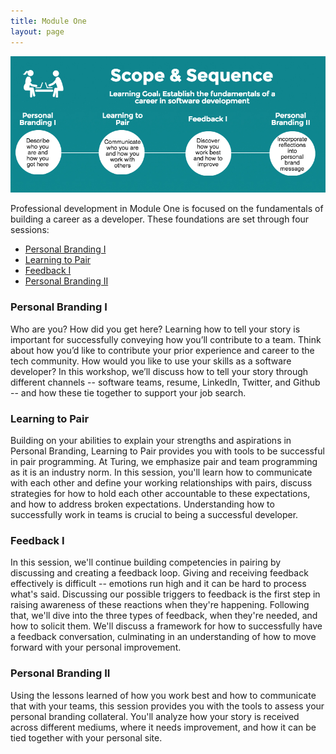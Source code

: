 ```yaml
---
title: Module One
layout: page
---
```



![Mod 1 Scope & Sequence](../images/Mod%201%20Scope%20%26%20Sequence.png)

Professional development in Module One is focused on the fundamentals of building a career as a developer. These foundations are set through four sessions:

* [Personal Branding I](personal_branding_p1.md)
* [Learning to Pair](learning_to_pair)
* [Feedback I](feedback_1)
* [Personal Branding II](personal_branding_p2)

### Personal Branding I
Who are you? How did you get here? Learning how to tell your story is important for successfully conveying how you’ll contribute to a team. Think about how you’d like to contribute your prior experience and career to the tech community. How would you like to use your skills as a software developer? In this workshop, we’ll discuss how to tell your story through different channels -- software teams, resume, LinkedIn, Twitter, and Github -- and how these tie together to support your job search.

### Learning to Pair
Building on your abilities to explain your strengths and aspirations in Personal Branding, Learning to Pair provides you with tools to be successful in pair programming. At Turing, we emphasize pair and team programming as it is an industry norm. In this session, you'll learn how to communicate with each other and define your working relationships with pairs, discuss strategies for how to hold each other accountable to these expectations, and how to address broken expectations. Understanding how to successfully work in teams is crucial to being a successful developer.

### Feedback I
In this session, we'll continue building competencies in pairing by discussing and creating a feedback loop. Giving and receiving feedback effectively is difficult -- emotions run high and it can be hard to process what's said. Discussing our possible triggers to feedback is the first step in raising awareness of these reactions when they're happening. Following that, we'll dive into the three types of feedback, when they're needed, and how to solicit them. We'll discuss a framework for how to successfully have a feedback conversation, culminating in an understanding of how to move forward with your personal improvement.

### Personal Branding II
Using the lessons learned of how you work best and how to communicate that with your teams, this session provides you with the tools to assess your personal branding collateral. You'll analyze how your story is received across different mediums, where it needs improvement, and how it can be tied together with your personal site.
